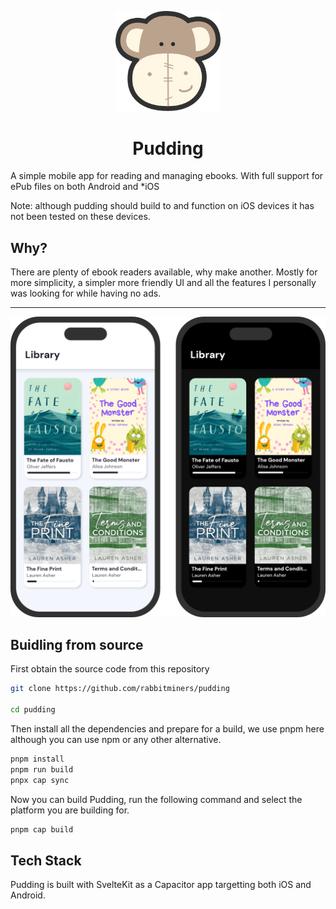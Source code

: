 <p align="center">
<img style="width: 12em;" src="assets/logo.png" alt="dog"/>
<h1 align="center"> Pudding </h1>
</p>

A simple mobile app for reading and managing ebooks. With full support for ePub files on both Android and *iOS

Note: although pudding should build to and function on iOS devices it has not been tested on these devices.

## Why?

There are plenty of ebook readers available, why make another. Mostly for more simplicity, a simpler more friendly UI and all the features I personally was looking for while having no ads.

---

![Phones](./display/phones.png)

## Buidling from source

First obtain the source code from this repository

```bash
git clone https://github.com/rabbitminers/pudding

cd pudding
```

Then install all the dependencies and prepare for a build, we use pnpm here although you can use npm or any other alternative.


```bash
pnpm install
pnpm run build
pnpx cap sync

```

Now you can build Pudding, run the following command and select the platform you are building for.

```bash
pnpm cap build
```

## Tech Stack

Pudding is built with SvelteKit as a Capacitor app targetting both iOS and Android. 